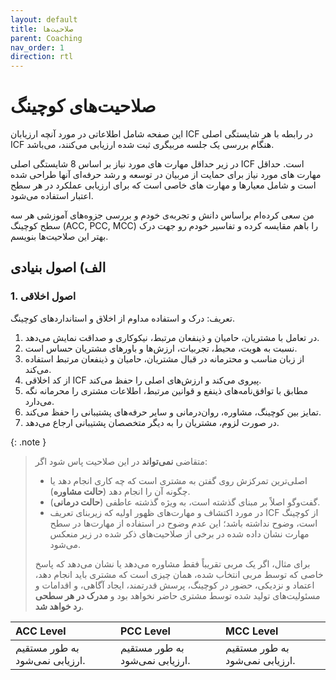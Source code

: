 ```yaml
---
layout: default
title: صلاحیت‌ها
parent: Coaching
nav_order: 1
direction: rtl
---
```


# صلاحیت‌های کوچینگ
این صفحه شامل اطلاعاتی در مورد آنچه ارزیابان ICF در رابطه با هر شایستگی اصلی ICF هنگام بررسی یک جلسه مربیگری ثبت شده ارزیابی می‌کنند، می‌باشد.

در زیر حداقل مهارت های مورد نیاز بر اساس 8 شایستگی اصلی ICF است. حداقل مهارت های مورد نیاز برای حمایت از مربیان در توسعه و رشد حرفه‌ای آنها طراحی شده است و شامل معیارها و مهارت های خاصی است که برای ارزیابی عملکرد در هر سطح اعتبار استفاده می‌شود.

من سعی کرده‌ام براساس دانش و تجربه‌ی خودم و بررسی جزوه‌های آموزشی هر سه سطح کوچینگ (ACC, PCC, MCC) را باهم مقایسه کرده و تفاسیر خودم رو جهت درک بهتر این صلاحیت‌ها بنویسم.

## الف) اصول بنیادی
### 1. اصول اخلاقی
تعریف: درک و استفاده مداوم از اخلاق و استانداردهای کوچینگ.

1. در تعامل با مشتریان، حامیان و ذینفعان مرتبط، نیکوکاری و صداقت نمایش می‌دهد.
2. نسبت به هویت، محیط، تجربیات، ارزش‌ها و باورهای مشتریان حساس است.
3. از زبان مناسب و محترمانه در قبال مشتریان، حامیان و ذینفعان مرتبط استفاده می‌کند.
4. از کد اخلاقی ICF پیروی می‌کند و ارزش‌های اصلی را حفظ می‌کند.
5. مطابق با توافق‌نامه‌های ذینفع و قوانین مرتبط، اطلاعات مشتری را محرمانه نگه می‌دارد.
6. تمایز بین کوچینگ، مشاوره، روان‌درمانی و سایر حرفه‌های پشتیبانی را حفظ می‌کند.
7. در صورت لزوم، مشتریان را به دیگر متخصصان پشتیبانی ارجاع می‌دهد.

{: .note }
> متقاضی **نمی‌تواند** در این صلاحیت پاس شود اگر:
> - اصلی‌ترین تمرکزش روی گفتن به مشتری است که چه کاری انجام دهد یا چگونه آن را انجام دهد (**حالت مشاوره**).
> - گفت‌وگو اصلاً بر مبنای گذشته است، به ویژه گذشته عاطفی (**حالت درمانی**).
> - در مورد اکتشاف و مهارت‌های ظهور اولیه که زیربنای تعریف ICF از کوچینگ است، وضوح نداشته باشد؛ این عدم وضوح در استفاده از مهارت‌ها در سطح مهارت نشان داده شده در برخی از صلاحیت‌های ذکر شده در زیر منعکس می‌شود.
>
> برای مثال، اگر یک مربی تقریباً فقط مشاوره می‌دهد یا نشان می‌دهد که پاسخ خاصی که توسط مربی انتخاب شده، همان چیزی است که مشتری باید انجام دهد، اعتماد و نزدیکی، حضور در کوچینگ، پرسش قدرتمند، ایجاد آگاهی، و اقدامات و مسئولیت‌های تولید شده توسط مشتری حاضر نخواهد بود و **مدرک در هر سطحی رد خواهد شد**.


| ACC Level | PCC Level | MCC Level |
|:----------|:----------|:----------|
| به طور مستقیم ارزیابی نمی‌شود. | به طور مستقیم ارزیابی نمی‌شود. | به طور مستقیم ارزیابی نمی‌شود. |
